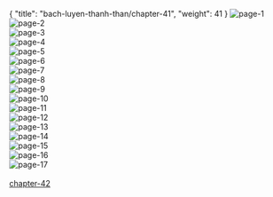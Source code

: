 { "title": "bach-luyen-thanh-than/chapter-41", "weight": 41 }
<img src="bach-luyen-thanh-than_0041_01-9aac0a5cf396f29ed3457dc02a5d1764.webp" alt="page-1" origin="http://storage.fshare.vn/Test-vechai/1501563221-Bach-Luyen-Thanh-Than-Chapter-40-02.jpg"><br/>
<img src="bach-luyen-thanh-than_0041_02-530662425592625f31387936a528bcac.webp" alt="page-2" origin="http://storage.fshare.vn/Test-vechai/1501563221-Bach-Luyen-Thanh-Than-Chapter-40-03.jpg"><br/>
<img src="bach-luyen-thanh-than_0041_03-4a15b0a08665d024a53bfcd7d730d261.webp" alt="page-3" origin="http://storage.fshare.vn/Test-vechai/1501563221-Bach-Luyen-Thanh-Than-Chapter-40-04.jpg"><br/>
<img src="bach-luyen-thanh-than_0041_04-ccd65c108fc9ffa25b216c342d9bb044.webp" alt="page-4" origin="http://storage.fshare.vn/Test-vechai/1501563221-Bach-Luyen-Thanh-Than-Chapter-40-05.jpg"><br/>
<img src="bach-luyen-thanh-than_0041_05-26e6ea2913df5976374da44047ec145c.webp" alt="page-5" origin="http://storage.fshare.vn/Test-vechai/1501563221-Bach-Luyen-Thanh-Than-Chapter-40-06.jpg"><br/>
<img src="bach-luyen-thanh-than_0041_06-b14d30e39950c39fda829cff712244f8.webp" alt="page-6" origin="http://storage.fshare.vn/Test-vechai/1501563221-Bach-Luyen-Thanh-Than-Chapter-40-07.jpg"><br/>
<img src="bach-luyen-thanh-than_0041_07-3fd8d0688635cdab54d597918044080a.webp" alt="page-7" origin="http://storage.fshare.vn/Test-vechai/1501563221-Bach-Luyen-Thanh-Than-Chapter-40-08.jpg"><br/>
<img src="bach-luyen-thanh-than_0041_08-da7f07a1407f78ad56106ff4368d5998.webp" alt="page-8" origin="http://storage.fshare.vn/Test-vechai/1501563221-Bach-Luyen-Thanh-Than-Chapter-40-09.jpg"><br/>
<img src="http://adx.kul.vn/www/delivery/avw.php?zoneid=263&amp;cb=1524452199&amp;n=af995ff0" alt="page-9" origin="http://adx.kul.vn/www/delivery/avw.php?zoneid=263&amp;cb=1524452199&amp;n=af995ff0"><br/>
<img src="bach-luyen-thanh-than_0041_10-d3f119219500903c9249c47fb9ad7a93.webp" alt="page-10" origin="http://storage.fshare.vn/Test-vechai/1501563221-Bach-Luyen-Thanh-Than-Chapter-40-10.jpg"><br/>
<img src="bach-luyen-thanh-than_0041_11-ff96708c4cdf5cfdca25ba647ee77b62.webp" alt="page-11" origin="http://storage.fshare.vn/Test-vechai/1501563221-Bach-Luyen-Thanh-Than-Chapter-40-11.jpg"><br/>
<img src="bach-luyen-thanh-than_0041_12-0a8c6d7940fca7a6af3d06a98dec3217.webp" alt="page-12" origin="http://storage.fshare.vn/Test-vechai/1501563221-Bach-Luyen-Thanh-Than-Chapter-40-12.jpg"><br/>
<img src="bach-luyen-thanh-than_0041_13-62761ea28e8f9a687d3b090c80283488.webp" alt="page-13" origin="http://storage.fshare.vn/Test-vechai/1501563221-Bach-Luyen-Thanh-Than-Chapter-40-13.jpg"><br/>
<img src="bach-luyen-thanh-than_0041_14-5c22cfc03200ce00ffe1fa3670ffbbcc.webp" alt="page-14" origin="http://storage.fshare.vn/Test-vechai/1501563221-Bach-Luyen-Thanh-Than-Chapter-40-14.jpg"><br/>
<img src="bach-luyen-thanh-than_0041_15-800e211ac0d0f8894a0b707712e9625d.webp" alt="page-15" origin="http://storage.fshare.vn/Test-vechai/1501563221-Bach-Luyen-Thanh-Than-Chapter-40-15.jpg"><br/>
<img src="bach-luyen-thanh-than_0041_16-c384e57dfe30af6d8537570c0e61d579.webp" alt="page-16" origin="http://storage.fshare.vn/Test-vechai/1501563221-Bach-Luyen-Thanh-Than-Chapter-40-16.jpg"><br/>
<img src="bach-luyen-thanh-than_0041_17-596827828eb0b5ebc3ee87b75bf6e94b.webp" alt="page-17" origin="http://storage.fshare.vn/Test-vechai/1501563221-Bach-Luyen-Thanh-Than-Chapter-40-17.jpg"><br/>
<br/><a class="nextchap" href="/bach-luyen-thanh-than/chapter-42">chapter-42</a>
